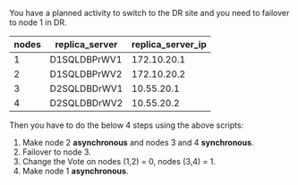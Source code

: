 You have a planned activity to switch to the DR site and you need to failover to node 1 in DR.

nodes|replica_server|replica_server_ip
----|--------------|---------
1|D1SQLDBPrWV1|172.10.20.1
2|D1SQLDBPrWV2|172.10.20.2
3|D2SQLDBDrWV1|10.55.20.1
4|D2SQLDBDrWV2|10.55.20.2

Then you have to do the below 4 steps using the above scripts:

1. Make node 2 **asynchronous** and nodes 3 and 4 **synchronous**.
2. Failover to node 3.
3. Change the Vote on nodes (1,2) = 0, nodes (3,4) = 1.
4. Make node 1 **asynchronous**.

